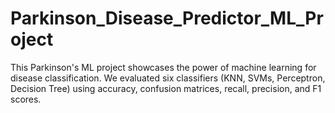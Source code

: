 # Parkinson_Disease_Predictor_ML_Project
 This Parkinson's ML project showcases the power of machine learning for disease classification. We evaluated six classifiers (KNN, SVMs, Perceptron, Decision Tree) using accuracy, confusion matrices, recall, precision, and F1 scores.
